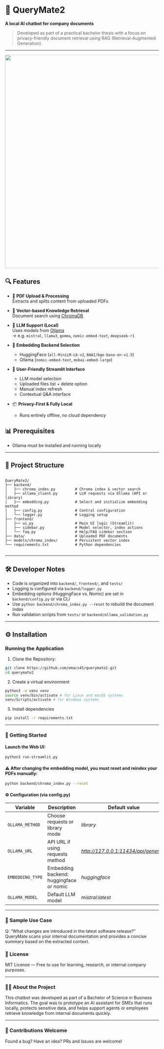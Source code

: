 # 🤖 QueryMate2

**A local AI chatbot for company documents**  
> Developed as part of a practical bachelor thesis with a focus on privacy-friendly document retrieval using RAG (Retrieval-Augmented Generation).

---

<p align="center">
  <img src="output.gif" width="700"/>
</p>

## 🔍 Features

- 📄 **PDF Upload & Processing**  
  Extracts and splits content from uploaded PDFs

- 🧠 **Vector-based Knowledge Retrieval**  
  Document search using [ChromaDB](https://www.trychroma.com/)

- 🔌 **LLM Support (Local)**  
  Uses models from [Ollama](https://ollama.com/)  
  → e.g. `mistral`, `llama3`, `gemma`, `nomic-embed-text`, `deepseek-r1`

- 🧬 **Embedding Backend Selection**  
  - HuggingFace (`all-MiniLM-L6-v2`, `BAAI/bge-base-en-v1.5`)
  - Ollama (`nomic-embed-text`, `mxbai-embed-large`)

- 💬 **User-Friendly Streamlit Interface**  
  - LLM model selection
  - Uploaded files list + delete option
  - Manual index refresh
  - Contextual Q&A interface

- 📦 **Privacy-First & Fully Local**  
  - Runs entirely offline, no cloud dependency


## 📊 Prerequisites

- Ollama must be installed and running locally

---

## 🧱 Project Structure

```plaintext

QueryMate2/
├── backend/
│   ├── chroma_index.py         # Chroma index & vector search
│   ├── ollama_client.py        # LLM requests via Ollama (API or library)
│   ├── embedding.py            # Select and initialize embedding method
│   ├── config.py               # Central configuration
│   └── logger.py               # Logging setup
├── frontend/
│   ├── ui.py                   # Main UI logic (Streamlit)
│   ├── sidebar.py              # Model selector, index actions
│   └── faq.py                  # Help/FAQ sidebar section
├── data/                       # Uploaded PDF documents
├── models/chroma_index/        # Persistent vector index
└── requirements.txt            # Python dependencies
              
```

---

## 🛠 Developer Notes

- Code is organized into `backend/`, `frontend/`, and `tests/`
- Logging is configured via `backend/logger.py`
- Embedding options (HuggingFace vs. Nomic) are set in `backend/config.py` or via CLI
- Use `python backend/chroma_index.py --reset` to rebuild the document index
- Run validation scripts from `tests/` or `backend/ollama_validation.py`

---

## ⚙️ Installation

### Running the Application

1. Clone the Repository:

```sh
git clone https://github.com/emacs45/querymate2.git
cd querymate2
```

2. Create a virtual environment

```sh
python3 -m venv venv
source venv/bin/activate # for Linux and macOS systems
venv/Scripts/activate # for Windows systems
```

3. Install dependencies

```sh
pip install -r requirements.txt
```

---

### 🚀 Getting Started

#### Launch the Web UI:

```sh
python3 run-streamlit.py
```

#### ⚠️ After changing the embedding model, you must reset and reindex your PDFs manually:
```sh
python backend/chroma_index.py --reset
```

#### ⚙️ Configuration (via config.py)

| Variable | Description | Default value |
| --- | --- | --- |
| `OLLAMA_METHOD` | Choose requests or library mode | *library*
| `OLLAMA_URL` | API URL if using requests method | *http://127.0.0.1:11434/api/generate*
| `EMBEDDING_TYPE` | Embedding backend: huggingface or nomic | *huggingface*
| `OLLAMA_MODEL` | Default LLM model | *mistral:latest*


---

### 🧪 Sample Use Case

Q: “What changes are introduced in the latest software release?”
QueryMate scans your internal documentation and provides a concise summary based on the extracted context.

### 📘 License

MIT License — Free to use for learning, research, or internal company purposes.

---

### 👨‍🎓 About the Project

This chatbot was developed as part of a Bachelor of Science in Business Informatics.
The goal was to prototype an AI assistant for SMEs that runs locally, protects sensitive data, and helps support agents or employees retrieve knowledge from internal documents quickly.

---

### 🙌 Contributions Welcome

Found a bug? Have an idea? PRs and Issues are welcome!

